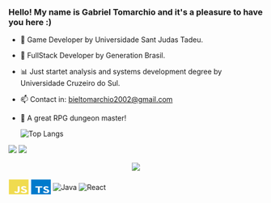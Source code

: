 ### Hello! My name is Gabriel Tomarchio and it's a pleasure to have you here :) 


- 🔭 Game Developer by Universidade Sant Judas Tadeu.
- 🔭 FullStack Developer by Generation Brasil.
- 📊 Just startet analysis and systems development degree by Universidade Cruzeiro do Sul.
- 📫 Contact in: bieltomarchio2002@gmail.com
- 🎲 A great RPG dungeon master!


   ![Top Langs](https://github-readme-stats.vercel.app/api/top-langs/?username=biel678&theme=radical&layout=compact)
<div> 

  <a href = "mailto:bieltomarchio2002@gmail.com"><img src="https://img.shields.io/badge/-Gmail-%23333?style=for-the-badge&logo=gmail&logoColor=white" target="_blank"></a>
  <a href="[https://www.linkedin.com/in/dev-alexandre-tavares](https://www.linkedin.com/in/bieltomarchio/)" target="_blank"><img src="https://img.shields.io/badge/-LinkedIn-%230077B5?style=for-the-badge&logo=linkedin&logoColor=white" target="_blank"></a> 
 
</div>


<div align="center">
  <img align="center" height="360em" src="https://pa1.aminoapps.com/6259/6b9dac87168653a8fdb1882be71580319d3a3af3_00.gif"/>
</div>
<div style="display: inline_block"><br>
  <img align="center" alt="Js" height="30" width="40" src="https://raw.githubusercontent.com/devicons/devicon/master/icons/javascript/javascript-plain.svg">
  <img align="center" alt="Ts" height="30" width="40" src="https://raw.githubusercontent.com/devicons/devicon/master/icons/typescript/typescript-plain.svg">
  <img align="center" alt="Java" height="30" width="40" src="https://w7.pngwing.com/pngs/578/816/png-transparent-java-class-file-java-platform-standard-edition-java-development-kit-java-runtime-environment-coffee-jar-text-class-orange-thumbnail.png">
  <img align="center" alt="React" height="30" width="40" src="https://cdn1.iconfinder.com/data/icons/soleicons-fill-vol-1/64/reactjs_javascript_library_atom_atomic_react-512.png">
</div>
  
  ##
 
